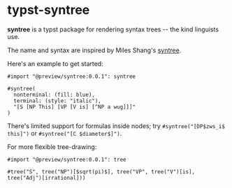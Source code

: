# typst-syntree

**syntree** is a typst package for rendering syntax trees -- the kind linguists use.

The name and syntax are inspired by Miles Shang's [syntree](https://github.com/mshang/syntree).

Here's an example to get started:

```typ
#import "@preview/syntree:0.0.1": syntree

#syntree(
  nonterminal: (fill: blue),
  terminal: (style: "italic"),
  "[S [NP This] [VP [V is] [^NP a wug]]]"
)
```

There's limited support for formulas inside nodes; try `#syntree("[DP$zws_i$ this]")` or `#syntree("[C $diameter$]")`.

For more flexible tree-drawing:

```typ
#import "@preview/syntree:0.0.1": tree

#tree("S", tree("NP")[$sqrt(pi)$], tree("VP", tree("V")[is], tree("Adj")[irrational]))
```
